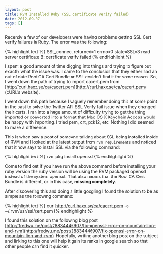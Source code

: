 ```yaml
---
layout: post
title: RVM Installed Ruby (SSL certificate verify failed)
date: 2012-09-07
tags: []
---
```

Recently a few of our developers were having problems getting SSL Cert verify
failures in Ruby. The error was the following:

{% highlight text %}
SSL_connect returned=1 errno=0 state=SSLv3 read server certificate B: certificate verify failed
{% endhighlight %}

I spent a good amount of time digging into things and trying to figure out
exactly what the issue was. I came to the conclusion that they either had an
out of date Root CA Cert Bundle or SSL couldn't find it for some reason. So, I
went down the path of trying to import cacert.pem from
[http://curl.haxx.se/ca/cacert.pem](http://curl.haxx.se/ca/cacert.pem) (cURL's
website).

I went down this path because I vaguely remember doing this at some point in
the past to solve the Twitter API SSL Verify fail issue when they changed their
certs.  I ran into a huge amount of difficulty trying to get the thing imported
or converted into a format that Mac OS X Keychain Access would be happy with
importing. I tried pem, crt, pck12, etc. Nothing I did seemed to make a
difference.

This is when saw a post of someone talking about SSL being installed inside of
RVM and I looked at the latest output from `rvm requirements` and noticed that
it now says to install SSL via the following command:

{% highlight text %}
rvm pkg install openssl
{% endhighlight %}

Come to find out if you have run the above command before installing your ruby
version the ruby version will be using the RVM packaged openssl instead of the
system openssl. That also means that the Root CA Cert Bundle is different, or
in this case, **missing completely**.

After discovering this and doing a little googling I found the solution to be
as simple as the following command:

{% highlight text %}
curl http://curl.haxx.se/ca/cacert.pem -o ~/.rvm/usr/ssl/cert.pem
{% endhighlight %}

I found this solution on the following blog post
[http://fredwu.me/post/28834446907/fix-openssl-error-on-mountain-lion-and-rvm](http://fredwu.me/post/28834446907/fix-openssl-error-on-mountain-lion-and-rvm).
Hopefully, writing another blog post on the subject and linking to this one
will help it gain its ranks in google search so that other people can find it
quicker.

